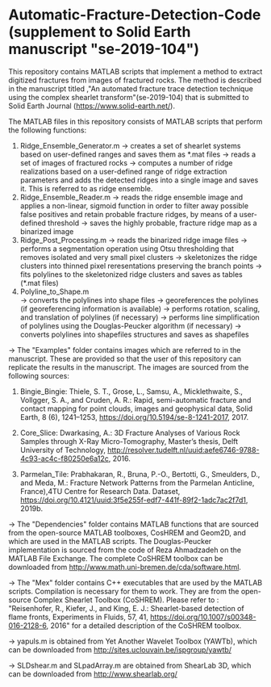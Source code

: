 # Automatic-Fracture-Detection-Code (supplement to Solid Earth manuscript "se-2019-104")

This repository contains MATLAB scripts that implement a method to extract digitized fractures from images of fractured rocks. The method is described in the manuscript titled ,"An automated fracture trace detection technique using the complex shearlet transform"(se-2019-104) that is submitted to Solid Earth Journal (https://www.solid-earth.net/). 

The MATLAB files in this repository consists of MATLAB scripts that perform the following functions:

  1. Ridge_Ensemble_Generator.m 
                                -> creates a set of shearlet systems based on user-defined ranges and saves them as *.mat files
                                -> reads a set of images of fractured rocks
                                -> computes a number of ridge realizations based on a user-defined range of ridge extraction parameters
                                   and adds the detected ridges into a single image and saves it. This is referred to as ridge ensemble.
  2. Ridge_Ensemble_Reader.m 
                                -> reads the ridge ensemble image and applies a non-linear, sigmoid function in order to filter away 
                                   possible false positives and retain probable fracture ridges, by means of a user-defined threshold
                                -> saves the highly probable, fracture ridge map as a binarized image                               
  3. Ridge_Post_Processing.m
                                -> reads the binarized ridge image files
                                -> performs a segmentation operation using Otsu thresholding that removes isolated and very small pixel
                                   clusters
                                -> skeletonizes the ridge clusters into thinned pixel reresentations preserving the branch points
                                -> fits polylines to the skeletonized ridge clusters and saves as tables (*.mat files) 
  4. Polyline_to_Shape.m   
                                -> converts the polylines into shape files
                                -> georeferences the polylines (if georeferencing information is available)
                                -> performs rotation, scaling, and translation of polylines (if necessary)
                                -> performs line simplification of polylines using the Douglas-Peucker algorithm (if necessary)
                                -> converts polylines into shapefiles structures and saves as shapefiles


-> The "Examples" folder contains images which are referred to in the manuscript. These are provided so that the user of this repository
can replicate the results in the manuscript. The images are sourced from the following sources:
   
1. Bingie_Bingie: Thiele, S. T., Grose, L., Samsu, A., Micklethwaite, S., Vollgger, S. A., and Cruden, A. R.: Rapid, semi-automatic      fracture and contact mapping for point clouds, images and geophysical data, Solid Earth, 8 (6), 1241–1253,       https://doi.org/10.5194/se-8-1241-2017, 2017.

2. Core_Slice: Dwarkasing, A.: 3D Fracture Analyses of Various Rock Samples through X-Ray Micro-Tomography, Master’s thesis, Delft      University of Technology, http://resolver.tudelft.nl/uuid:aefe6746-9788-4c93-ac4c-f80250e6a12c, 2016.

3. Parmelan_Tile: Prabhakaran, R., Bruna, P.-O., Bertotti, G., Smeulders, D., and Meda, M.: Fracture Network Patterns from the Parmelan Anticline, France),4TU Centre for Research Data. Dataset, https://doi.org/10.4121/uuid:3f5e255f-edf7-441f-89f2-1adc7ac2f7d1, 2019b.

-> The "Dependencies" folder contains MATLAB functions that are sourced from the open-source MATLAB toolboxes, CosHREM and Geom2D, and which are used in the MATLAB scripts. The Douglas-Peucker implementation is sourced from the code of Reza Ahmadzadeh on the
MATLAB File Exchange. The complete CoSHREM toolbox can be downloaded from http://www.math.uni-bremen.de/cda/software.html. 

-> The "Mex" folder contains C++ executables that are used by the MATLAB scripts. Compilation is necessary for them to work. They are from the open-source Complex Shearlet Toolbox (CoSHREM). Please refer to : "Reisenhofer, R., Kiefer, J., and King, E. J.: Shearlet-based detection of flame fronts, Experiments in Fluids, 57, 41, https://doi.org/10.1007/s00348-016-2128-6, 2016" for a detailed description of the CoSHREM toolbox. 

-> yapuls.m is obtained from Yet Another Wavelet Toolbox (YAWTb), which can be downloaded from http://sites.uclouvain.be/ispgroup/yawtb/

-> SLDshear.m and SLpadArray.m are obtained from ShearLab 3D, which can be downloaded from http://www.shearlab.org/
